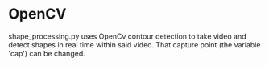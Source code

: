 # OpenCV


shape_processing.py uses OpenCv contour detection to take video and detect shapes in real time within said video. That capture point (the variable 'cap') can be changed.
